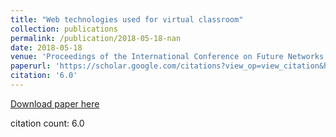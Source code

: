 ```yaml
---
title: "Web technologies used for virtual classroom"
collection: publications
permalink: /publication/2018-05-18-nan
date: 2018-05-18
venue: 'Proceedings of the International Conference on Future Networks and'
paperurl: 'https://scholar.google.com/citations?view_op=view_citation&hl=en&user=CCckbEUAAAAJ&cstart=20&pagesize=80&citation_for_view=CCckbEUAAAAJ:f2IySw72cVMC'
citation: '6.0'
---
```

[Download paper here](https://scholar.google.com/citations?view_op=view_citation&hl=en&user=CCckbEUAAAAJ&cstart=20&pagesize=80&citation_for_view=CCckbEUAAAAJ:f2IySw72cVMC)

citation count: 6.0